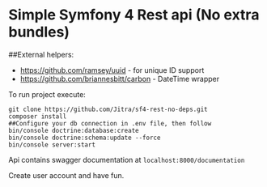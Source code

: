 # Simple Symfony 4 Rest api (No extra bundles)
##External helpers:
- https://github.com/ramsey/uuid - for unique ID support
- https://github.com/briannesbitt/carbon - DateTime wrapper

To run project execute:
```
git clone https://github.com/Jitra/sf4-rest-no-deps.git
composer install
##Configure your db connection in .env file, then follow
bin/console doctrine:database:create
bin/console doctrine:schema:update --force
bin/console server:start
```

Api contains swagger documentation at 
`localhost:8000/documentation`

Create user account and have fun.
